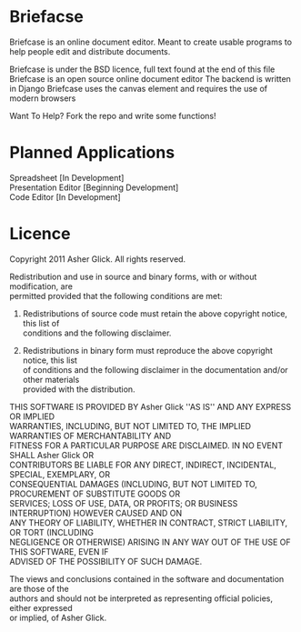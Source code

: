 Briefacse
=========

Briefcase is an online document editor. Meant to create usable programs to help people edit and distribute documents.

Briefcase is under the BSD licence, full text found at the end of this file
Briefcase is an open source online document editor
The backend is written in Django
Briefcase uses the canvas element and requires the use of modern browsers

Want To Help? Fork the repo and write some functions!

Planned Applications
====================
Spreadsheet [In Development]  
Presentation Editor [Beginning Development]   
Code Editor [In Development]  

Licence
=======
Copyright 2011 Asher Glick. All rights reserved.  

Redistribution and use in source and binary forms, with or without modification, are  
permitted provided that the following conditions are met:  

   1. Redistributions of source code must retain the above copyright notice, this list of  
      conditions and the following disclaimer.  

   2. Redistributions in binary form must reproduce the above copyright notice, this list  
      of conditions and the following disclaimer in the documentation and/or other materials  
      provided with the distribution.  

THIS SOFTWARE IS PROVIDED BY Asher Glick ''AS IS'' AND ANY EXPRESS OR IMPLIED  
WARRANTIES, INCLUDING, BUT NOT LIMITED TO, THE IMPLIED WARRANTIES OF MERCHANTABILITY AND  
FITNESS FOR A PARTICULAR PURPOSE ARE DISCLAIMED. IN NO EVENT SHALL Asher Glick OR  
CONTRIBUTORS BE LIABLE FOR ANY DIRECT, INDIRECT, INCIDENTAL, SPECIAL, EXEMPLARY, OR  
CONSEQUENTIAL DAMAGES (INCLUDING, BUT NOT LIMITED TO, PROCUREMENT OF SUBSTITUTE GOODS OR  
SERVICES; LOSS OF USE, DATA, OR PROFITS; OR BUSINESS INTERRUPTION) HOWEVER CAUSED AND ON  
ANY THEORY OF LIABILITY, WHETHER IN CONTRACT, STRICT LIABILITY, OR TORT (INCLUDING  
NEGLIGENCE OR OTHERWISE) ARISING IN ANY WAY OUT OF THE USE OF THIS SOFTWARE, EVEN IF  
ADVISED OF THE POSSIBILITY OF SUCH DAMAGE.  

The views and conclusions contained in the software and documentation are those of the  
authors and should not be interpreted as representing official policies, either expressed  
or implied, of Asher Glick.  
